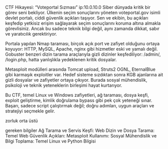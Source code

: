 CTF Hikayesi: “Voteportal Sızması”
ip:10.0.10.0
Siber dünyada kritik bir görev seni bekliyor. Ülkenin seçim sonuçlarını yöneten voteportal.gov isimli devlet portalı, ciddi güvenlik açıkları taşıyor. Sen ve ekibin, bu açıkları keşfedip yetkisiz erişim sağlayarak seçim sonuçlarını koruma altına almakla görevlisiniz. Ancak bu sadece teknik bilgi değil, aynı zamanda dikkat, sabır ve yaratıcılık gerektiriyor.

Portala yapılan Nmap taraması, birçok açık port ve zafiyet olduğunu ortaya koyuyor: HTTP, MySQL, Apache, nginx gibi hizmetler eski ve yamalı değil. Gobuster benzeri dizin tarama araçlarıyla gizli dizinler keşfediliyor: /admin/, /login.php, hatta yanlışlıkla yedeklenen kritik dosyalar.

Metasploit modülleri arasında Tomcat upload, Struts2 OGNL, EternalBlue gibi karmaşık exploitler var. Hedef sisteme sızdıktan sonra KGB ajanlarına ait gizli dosyalar ve zafiyetler ortaya çıkıyor. Burada sosyal mühendislik, psikoloji ve teknik yeteneklerin birleşimi hayat kurtarıyor.

Bu CTF, temel Linux ve Windows zafiyetleri, ağ taraması, dosya keşfi, exploit geliştirme, kimlik doğrulama bypass gibi pek çok yeteneği sınar. Başarı, sadece script çalıştırmak değil; doğru adımları, uygun araçları ve stratejiyi seçmekle gelir.


zorluk
orta üstü

gereken bilgiler
Ağ Tarama ve Servis Keşfi:
Web Dizin ve Dosya Tarama:
Temel Web Güvenlik Açıkları:
Metasploit Kullanımı:
Sosyal Mühendislik ve Bilgi Toplama:
Temel Linux ve Python Bilgisi

















